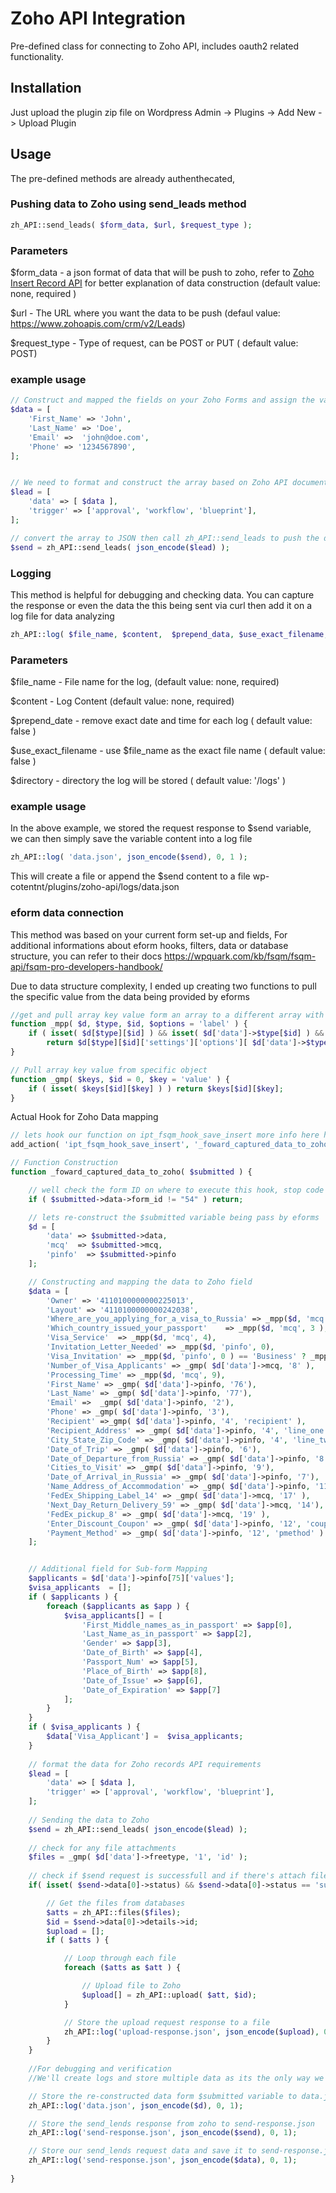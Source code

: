 # Zoho API Integration

Pre-defined class for connecting to Zoho API, includes oauth2 related functionality.

## Installation
Just upload the plugin zip file on Wordpress Admin -> Plugins -> Add New -> Upload Plugin

## Usage 
The pre-defined methods are already authenthecated, 

### Pushing data to Zoho using send_leads method
````php
zh_API::send_leads( $form_data, $url, $request_type );
````
### Parameters

$form_data - a json format of data that will be push to zoho, refer to <a href="https://www.zoho.com/crm/developer/docs/api/insert-records.html" target="_blank">Zoho Insert Record API</a> for better explanation of data construction (default value: none, required )

$url - The URL where you want the data to be push (defaul value: https://www.zohoapis.com/crm/v2/Leads)

$request_type - Type of request, can be POST or PUT ( default value: POST)

### example usage

````php
// Construct and mapped the fields on your Zoho Forms and assign the value from your form data
$data = [
	'First_Name' => 'John',
	'Last_Name' => 'Doe',
	'Email' =>  'john@doe.com',
	'Phone' => '1234567890',
];


// We need to format and construct the array based on Zoho API documentation
$lead = [
	'data' => [ $data ], 
	'trigger' => ['approval', 'workflow', 'blueprint'],
];

// convert the array to JSON then call zh_API::send_leads to push the data on Zoho
$send = zh_API::send_leads( json_encode($lead) );
````


### Logging
This method is helpful for debugging and checking data. You can capture the response or even the data the this being sent via curl then add it on a log file for data analyzing
````php
zh_API::log( $file_name, $content,  $prepend_data, $use_exact_filename, $directory );
````
### Parameters
$file_name - File name for the log, (default value: none, required) 

$content - Log Content (default value: none, required) 

$prepend_date - remove exact date and time for each log ( default value: false ) 

$use_exact_filename - use $file_name as the exact file name ( default value: false ) 

$directory - directory the log will be stored ( default value: '/logs' )

### example usage

In the above example, we stored the request response to $send variable, we can then simply save the variable content into a log file 

````php
zh_API::log( 'data.json', json_encode($send), 0, 1 );
````
This will create a file or append the $send content to a file wp-cotentnt/plugins/zoho-api/logs/data.json


### eform data connection  
This method was based on your current form set-up and fields, For additional informations about eform hooks, filters, data or database structure, you can refer to their docs
https://wpquark.com/kb/fsqm/fsqm-api/fsqm-pro-developers-handbook/

Due to data structure complexity, I ended up creating two functions to pull the specific value from the data being provided by eforms 

````php
//get and pull array key value form an array to a different array with connected keys
function _mpp( $d, $type, $id, $options = 'label' ) {
	if ( isset( $d[$type][$id] ) && isset( $d['data']->$type[$id] ) && isset( $d['data']->$type[$id]['options'][0] ) && $d['data']->$type[$id]['options'][0] !== '' )
		return $d[$type][$id]['settings']['options'][ $d['data']->$type[$id]['options'][0] ][$options];
}
````
````php
// Pull array key value from specific object
function _gmp( $keys, $id = 0, $key = 'value' ) {
	if ( isset( $keys[$id][$key] ) ) return $keys[$id][$key];
}
````

Actual Hook for Zoho Data mapping
````php
// lets hook our function on ipt_fsqm_hook_save_insert more info here https://wpquark.com/kb/fsqm/fsqm-api/apis-on-form-submission-handling/
add_action( 'ipt_fsqm_hook_save_insert', '_foward_captured_data_to_zoho' );

// Function Construction 
function _foward_captured_data_to_zoho( $submitted ) {

	// well check the form ID on where to execute this hook, stop code execution if the form id is not 54 
	if ( $submitted->data->form_id != "54" ) return;

	// lets re-construct the $submitted variable being pass by eforms
	$d = [
		'data' => $submitted->data,
		'mcq'  => $submitted->mcq,
		'pinfo'  => $submitted->pinfo
	];

	// Constructing and mapping the data to Zoho field
	$data = [
		'Owner' => '4110100000000225013',
		'Layout' => '4110100000000242038',
		'Where_are_you_applying_for_a_visa_to_Russia' => _mpp($d, 'mcq', 1),
		'Which_country_issued_your_passport'	=> _mpp($d, 'mcq', 3 ),
		'Visa_Service'	=> _mpp($d, 'mcq', 4),
		'Invitation_Letter_Needed' => _mpp($d, 'pinfo', 0),
		'Visa_Invitation' => _mpp($d, 'pinfo', 0 ) == 'Business' ? _mpp($d, 'mcq', 6) : _mpp($d, 'mcq', 5),
		'Number_of_Visa_Applicants' => _gmp( $d['data']->mcq, '8' ),
		'Processing_Time' => _mpp($d, 'mcq', 9),
		'First_Name' => _gmp( $d['data']->pinfo, '76'),
		'Last_Name' => _gmp( $d['data']->pinfo, '77'),
		'Email' =>  _gmp( $d['data']->pinfo, '2'),
		'Phone' => _gmp( $d['data']->pinfo, '3'),
		'Recipient' =>_gmp( $d['data']->pinfo, '4', 'recipient' ),
		'Recipient_Address' => _gmp( $d['data']->pinfo, '4', 'line_one' ),
		'City_State_Zip_Code' => _gmp( $d['data']->pinfo, '4', 'line_two' ),
		'Date_of_Trip' => _gmp( $d['data']->pinfo, '6'),
		'Date_of_Departure_from_Russia' => _gmp( $d['data']->pinfo, '8'),
		'Cities_to_Visit' => _gmp( $d['data']->pinfo, '9'),
		'Date_of_Arrival_in_Russia' => _gmp( $d['data']->pinfo, '7'),
		'Name_Address_of_Accommodation' => _gmp( $d['data']->pinfo, '11'),
		'FedEx_Shipping_Label_14' => _gmp( $d['data']->mcq, '17' ),
		'Next_Day_Return_Delivery_59' => _gmp( $d['data']->mcq, '14'),
		'FedEx_pickup_8' => _gmp( $d['data']->mcq, '19' ),
		'Enter_Discount_Coupon' => _gmp( $d['data']->pinfo, '12', 'coupon' ),
		'Payment_Method' => _gmp( $d['data']->pinfo, '12', 'pmethod' )
	];


	// Additional field for Sub-form Mapping
	$applicants = $d['data']->pinfo[75]['values'];
	$visa_applicants  = [];
	if ( $applicants ) {
		foreach ($applicants as $app ) {
			$visa_applicants[] = [
				'First_Middle_names_as_in_passport' => $app[0],
				'Last_Name_as_in_passport' => $app[2],
				'Gender' => $app[3],
				'Date_of_Birth' => $app[4],
				'Passport_Num' => $app[5],
				'Place_of_Birth' => $app[8],
				'Date_of_Issue' => $app[6],
				'Date_of_Expiration' => $app[7]
			];
		}
	}
	if ( $visa_applicants ) {
		$data['Visa_Applicant'] =  $visa_applicants;
	}
	
	// format the data for Zoho records API requirements
	$lead = [
		'data' => [ $data ], 
		'trigger' => ['approval', 'workflow', 'blueprint'],
	];
	
	// Sending the data to Zoho 
	$send = zh_API::send_leads( json_encode($lead) );
	
	// check for any file attachments
	$files = _gmp( $d['data']->freetype, '1', 'id' );
	
	// check if $send request is successfull and if there's attach files on the form
	if( isset( $send->data[0]->status) && $send->data[0]->status == 'success' && $files ) {

		// Get the files from databases
		$atts = zh_API::files($files);
		$id = $send->data[0]->details->id;
		$upload = [];
		if ( $atts ) {

			// Loop through each file 
			foreach ($atts as $att ) {

				// Upload file to Zoho
				$upload[] = zh_API::upload( $att, $id);
			}

			// Store the upload request response to a file
			zh_API::log('upload-response.json', json_encode($upload), 0, 1);
		}
	}
	
	//For debugging and verification
	//We'll create logs and store multiple data as its the only way we can check the response and request data

	// Store the re-constructed data form $submitted variable to data.json
	zh_API::log('data.json', json_encode($d), 0, 1);

	// Store the send_lends response from zoho to send-response.json
	zh_API::log('send-response.json', json_encode($send), 0, 1);

	// Store our send_lends request data and save it to send-response.json
	zh_API::log('send-response.json', json_encode($data), 0, 1);
	
}
````
